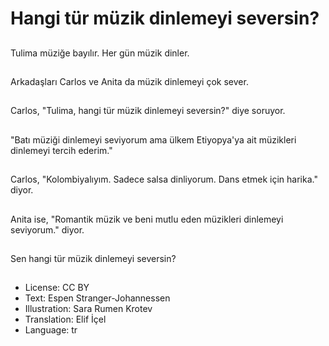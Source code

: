 # Hangi tür müzik dinlemeyi seversin?

##
Tulima müziğe bayılır. Her gün müzik dinler.

##
Arkadaşları Carlos ve Anita da müzik dinlemeyi çok sever.

##
Carlos, "Tulima, hangi tür müzik dinlemeyi seversin?" diye soruyor.

##
"Batı müziği dinlemeyi seviyorum ama ülkem Etiyopya'ya ait müzikleri dinlemeyi tercih ederim."

##
Carlos, "Kolombiyalıyım. Sadece salsa dinliyorum. Dans etmek için harika." diyor.

##
Anita ise, "Romantik müzik ve beni mutlu eden müzikleri dinlemeyi seviyorum." diyor.

##
Sen hangi tür müzik dinlemeyi seversin?

##
* License: CC BY
* Text: Espen Stranger-Johannessen
* Illustration: Sara Rumen Krotev
* Translation: Elif İçel
* Language: tr
